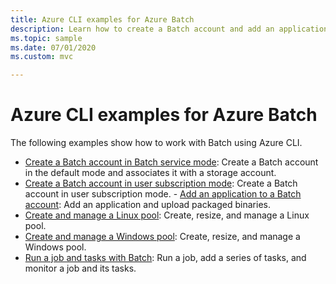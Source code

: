 ```yaml
---
title: Azure CLI examples for Azure Batch
description: Learn how to create a Batch account and add an application using Azure CLI.
ms.topic: sample
ms.date: 07/01/2020
ms.custom: mvc

---
```

# Azure CLI examples for Azure Batch

The following examples show how to work with Batch using Azure CLI.

- [Create a Batch account in Batch service mode](./scripts/batch-cli-sample-create-account.md): Create a Batch account in the default mode and associates it with a storage account.
- [Create a Batch account in user subscription mode](./scripts/batch-cli-sample-create-user-subscription-account.md): Create a Batch account in user subscription mode. - [Add an application to a Batch account](./scripts/batch-cli-sample-add-application.md): Add an application and upload packaged binaries.
- [Create and manage a Linux pool](./scripts/batch-cli-sample-manage-linux-pool.md): Create, resize, and manage a Linux pool.
- [Create and manage a Windows pool](./scripts/batch-cli-sample-manage-windows-pool.md): Create, resize, and manage a Windows pool.
- [Run a job and tasks with Batch](./scripts/batch-cli-sample-run-job.md): Run a job, add a series of tasks, and monitor a job and its tasks.
